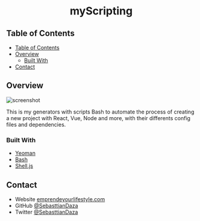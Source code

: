 <!-- Please update value in the {}  -->

<h1 align="center">myScripting</h1>

<!-- TABLE OF CONTENTS -->

## Table of Contents

- [Table of Contents](#table-of-contents)
- [Overview](#overview)
  - [Built With](#built-with)
- [Contact](#contact)

<!-- OVERVIEW -->

## Overview

![screenshot](public/assets/image/project-min.png)

This is my generators with scripts Bash to automate the process of creating a new project with React, Vue, Node and more, with their differents config files and dependencies.



### Built With

<!-- This section should list any major frameworks that you built your project using. Here are a few examples.-->

- [Yeoman]()
- [Bash]()
- [Shell.js]()


## Contact

- Website [emprendeyourlifestyle.com](https://emprendeyourlifestyle.com/)
- GitHub [@SebasttianDaza](https://github.com/SebasttianDaza)
- Twitter [@SebasttianDaza](https://twitter.com/SebasttianDaza)